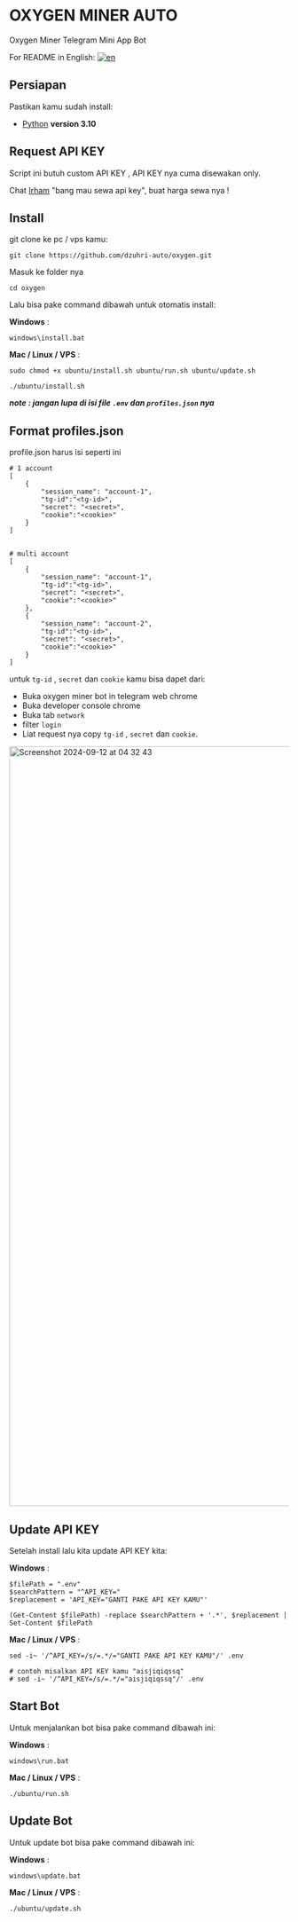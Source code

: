# OXYGEN MINER AUTO

Oxygen Miner Telegram Mini App Bot

For README in English: [![en](https://img.shields.io/badge/README-en-red.svg)](https://github.com/dzuhri-auto/oxygen/blob/master/README.md)

## Persiapan

Pastikan kamu sudah install:

- [Python](https://www.python.org/downloads/release/python-31014/) **version 3.10**

## Request API KEY

Script ini butuh custom API KEY , API KEY nya cuma disewakan only.

Chat [Irham](https://t.me/irhamdz) "bang mau sewa api key", buat harga sewa nya !

## Install

git clone ke pc / vps kamu:

```shell
git clone https://github.com/dzuhri-auto/oxygen.git
```

Masuk ke folder nya

```shell
cd oxygen
```

Lalu bisa pake command dibawah untuk otomatis install:

**Windows** :

```shell
windows\install.bat
```

**Mac / Linux / VPS** :

```shell
sudo chmod +x ubuntu/install.sh ubuntu/run.sh ubuntu/update.sh
```

```shell
./ubuntu/install.sh
```

***note : jangan lupa di isi file `.env` dan `profiles.json` nya***

## Format profiles.json

profile.json harus isi seperti ini

```shell
# 1 account
[
    {
        "session_name": "account-1",
        "tg-id":"<tg-id>",
        "secret": "<secret>",
        "cookie":"<cookie>"
    }
]


# multi account
[
    {
        "session_name": "account-1",
        "tg-id":"<tg-id>",
        "secret": "<secret>",
        "cookie":"<cookie>"
    },
    {
        "session_name": "account-2",
        "tg-id":"<tg-id>",
        "secret": "<secret>",
        "cookie":"<cookie>"
    }
]
```

untuk `tg-id` , `secret` dan `cookie` kamu bisa dapet dari:

- Buka oxygen miner bot in telegram web chrome
- Buka developer console chrome
- Buka tab `network`
- filter `login`
- Liat request nya copy `tg-id` , `secret` dan `cookie`.
<img width="1370" alt="Screenshot 2024-09-12 at 04 32 43" src="https://github.com/user-attachments/assets/f8efa9b4-04ae-4697-8206-0980df99a09b">


## Update API KEY

Setelah install lalu kita update API KEY kita:

**Windows** :

```shell
$filePath = ".env"
$searchPattern = "^API_KEY="
$replacement = 'API_KEY="GANTI PAKE API KEY KAMU"'

(Get-Content $filePath) -replace $searchPattern + '.*', $replacement | Set-Content $filePath
```

**Mac / Linux / VPS** :

```shell
sed -i~ '/^API_KEY=/s/=.*/="GANTI PAKE API KEY KAMU"/' .env

# contoh misalkan API KEY kamu "aisjiqiqssq"
# sed -i~ '/^API_KEY=/s/=.*/="aisjiqiqssq"/' .env
```

## Start Bot

Untuk menjalankan bot bisa pake command dibawah ini:

**Windows** :

```shell
windows\run.bat
```

**Mac / Linux / VPS** :

```shell
./ubuntu/run.sh
```

## Update Bot

Untuk update bot bisa pake command dibawah ini:

**Windows** :

```shell
windows\update.bat
```

**Mac / Linux / VPS** :

```shell
./ubuntu/update.sh
```
